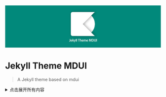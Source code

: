 ![](/jekylltheme.jpg)

# Jekyll Theme MDUI

> A Jekyll theme based on mdui

<details>
<summary>点击展开所有内容</summary>

## Contents

* [General](#general)
* [Demo](#demo)
* [Quick start](#quick-start)
* [Docs](#docs)
* [TODO](#todo)
* [Note](#note)
* [Contributing](#contributing)
* [Development](#development)
* [License](#license)

## General

[![Version](https://img.shields.io/badge/version-0.5.3-green.svg?style=flat-square)]()
[![Jekyll](https://img.shields.io/badge/Jekyll-3.5+-green.svg?style=flat-square)](https://jekyllrb.com/)
[![Gem](https://img.shields.io/gem/dt/jekyll-theme-mdui.svg?style=flat-square)](https://rubygems.org/gems/jekyll-theme-mdui/)

[![Code Climate](https://img.shields.io/codeclimate/maintainability/KeJunMao/jekyll-theme-mdui.svg?style=flat-square&label=code%20climate)](https://codeclimate.com/github/KeJunMao/jekyll-theme-mdui/)
[![Build Status](https://img.shields.io/travis/KeJunMao/jekyll-theme-mdui.svg?style=flat-square)](https://travis-ci.org/KeJunMao/jekyll-theme-mdui)
[![Commitizen friendly](https://img.shields.io/badge/commitizen-friendly-brightgreen.svg?style=flat-square)](http://commitizen.github.io/cz-cli/)

[![Author](https://img.shields.io/badge/author-KeJun-blue.svg?style=flat-square)](https://blog.kejun.me)

## Demo

[KeJun's Blog](https://blog.kejun.me)

## Quick start

[Quick start](http://mdui.kejun.me/#/quickstart)

[快速开始](http://mdui.kejun.me/#/zh-cn/quickstart)

## Docs

[Docs](http://mdui.kejun.me/#/)(!!!Need Help!!!)

[中文文档](http://mdui.kejun.me/#/zh-cn/)

## TODO

- [ ] V2

## Note

File Required or Optional:

|files|Required or Optional|Description|
|---  |---                 |---        |
|mainifest.json|Optional   |Is the only file that every WebExtension must contain.See [here](https://developer.mozilla.org/en-US/Add-ons/WebExtensions/manifest.json).|
|sw.js|Optional            |Service Workers.See [here](https://developers.google.com/web/fundamentals/getting-started/primers/service-workers).|
|search.json|Optional|If you use the search page, it is required.|
|tags.json|Optional|If you use the tags page, it is required.|
|_data/friends.yml|Optional|If you use the friends page, it is required.|
|_data/sns.yml|Optional|It is footer sns,if you want used, it is required.|
|_data/meng.yml|Optional|It is Meng option,if you want used, it is required.|
|_data/site.yml|Required|It is theme config.|
|_data/lang.yml|Required|It is language config.|
|_data/menus.yml|Required|It is site menus config.|

How to use? See Docs.

## Contributing

Bug reports and pull requests are welcome on GitHub at https://github.com/KeJunMao/jekyll-theme-mdui. This project is intended to be a safe, welcoming space for collaboration, and contributors are expected to adhere to the [Contributor Covenant](http://contributor-covenant.org) code of conduct.

## Development

To set up your environment to develop this theme, run `bundle install`.

Your theme is setup just like a normal Jekyll site! To test your theme, run `bundle exec jekyll serve` and open your browser at `http://localhost:4000`. This starts a Jekyll server using your theme. Add pages, documents, data, etc. like normal to test your theme's contents. As you make modifications to your theme and to your content, your site will regenerate and you should see the changes in the browser after a refresh, just like normal.

When your theme is released, only the files in `_layouts`, `_includes`, and `assets` tracked with Git will be released.

## License

[![license](https://img.shields.io/github/license/KeJunMao/jekyll-theme-mdui.svg?style=flat-square)](https://github.com/KeJunMao/jekyll-theme-mdui/blob/master/LICENSE.txt)

The theme is available as open source under the terms of the [MIT License](https://opensource.org/licenses/MIT).

</details>